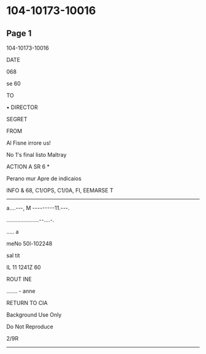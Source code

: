 # 104-10173-10016

## Page 1

104-10173-10016

DATE

068

se 60

TO

• DIRECTOR

SEGRET

FROM

Al Fisne irrore us!

No 1's final listo Maltray

ACTION A SR 6 *

Perano mur Apre de indicaios

INFO & 68, C1/OPS, C1/0A, FI, EEMARSE T

-------

a....---, M ---------11.---.

.....................--....-.

..... a

meNo 50l-102248

sal tit

IL 11 1241Z 60

ROUT INE

....... - anne

RETURN TO CIA

Background Use Only

Do Not Reproduce

2/9R

---

